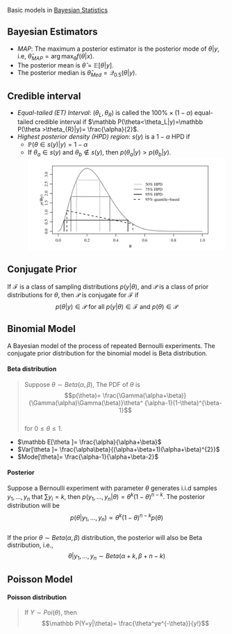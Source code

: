 Basic models in [Bayesian Statistics](./Bayesian%20Statistics.md)  
## Bayesian Estimators  
- *MAP*: The maximum a posterior estimator is the posterior mode of $\theta|y$, i.e, $\hat\theta_{MAP}=\arg\max_{\theta}f(\theta |x)$.  
- The posterior mean is $\hat\theta =\mathbb E[\theta |y]$.  
- The posterior median is $\hat\theta_{Med}=\mathcal Q_{0.5}(\theta |y)$.  
## Credible interval  
- *Equal-tailed (ET) Interval*: $(\theta_L,\theta_R)$ is called the $100\% \times (1-\alpha)$ equal-tailed credible interval if $\mathbb P(\theta<\theta_L|y)=\mathbb P(\theta >\theta_{R}|y)= \frac{\alpha}{2}$.  
- *Highest posterior density (HPD) region*: $s(y)$ is a $1-\alpha$ HPD if  
	- $\mathbb P(\theta\in s(y)|y)=1-\alpha$  
	- If $\theta_{a}\in s(y)$ and $\theta_{b}\not\in s(y)$, then $p(\theta_{a}|y)>p(\theta_{b}|y)$.  
	![Pasted image 20230915165417](./Pasted%20image%2020230915165417.png)  
## Conjugate Prior   
If $\mathcal F$ is a class of sampling distributions $p(y|\theta)$, and $\mathcal P$ is a class of prior distributions for $\theta$, then $\mathcal P$ is conjugate for $\mathcal F$ if  
$$  
p(\theta |y)\in\mathcal P \text{ for all }p(y|\theta )\in\mathcal F\text{ and }p(\theta )\in\mathcal P  
$$  
## Binomial Model  
A Bayesian model of the process of repeated Bernoulli experiments. The conjugate prior distribution for the binomial model is Beta distribution.  
#### Beta distribution  
>Suppose $\theta\sim Beta(\alpha, \beta)$, The PDF of $\theta$ is  
> $$p(\theta)= \frac{\Gamma(\alpha+\beta)}{\Gamma(\alpha)\Gamma(\beta)}\theta^ {\alpha-1}(1-\theta)^{\beta-1}$$  
>for $0\le\theta\le 1$.  
- $\mathbb E[\theta ]= \frac{\alpha}{\alpha+\beta}$  
- $Var[\theta ]= \frac{\alpha\beta}{(\alpha+\beta+1)(\alpha+\beta)^{2}}$  
- $Mode[\theta]= \frac{\alpha-1}{\alpha+\beta-2}$  
#### Posterior  
Suppose a Bernoulli experiment with parameter $\theta$ generates i.i.d samples $y_1,…,y_n$ that $\sum y_i=k$, then $p(y_1,…,y_n|\theta)=\theta^k(1-\theta)^{n-k}$. The posterior distribution will be  
$$  
p(\theta|y_1,…,y_{n})\propto\theta^k(1-\theta)^{n-k}p(\theta)  
$$  
If the prior $\theta\sim Beta(\alpha,\beta )$ distribution, the posterior will also be Beta distribution, i.e.,  
$$  
\theta|y_1,…,y_{n} \sim Beta(\alpha +k, \beta +n-k)  
$$  
## Poisson Model   
#### Poisson distribution   
>If $Y\sim Poi(\theta)$, then  
>$$\mathbb P(Y=y|\theta)= \frac{\theta^ye^{-\theta}}{y!}$$  
